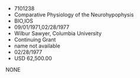 * 7101238
* Comparative Physiology of the Neurohypophysis
* BIO,IOS
* 09/01/1971,02/28/1977
* Wilbur Sawyer, Columbia University
* Continuing Grant
*   name not available
* 02/28/1977
* USD 62,500.00

NONE